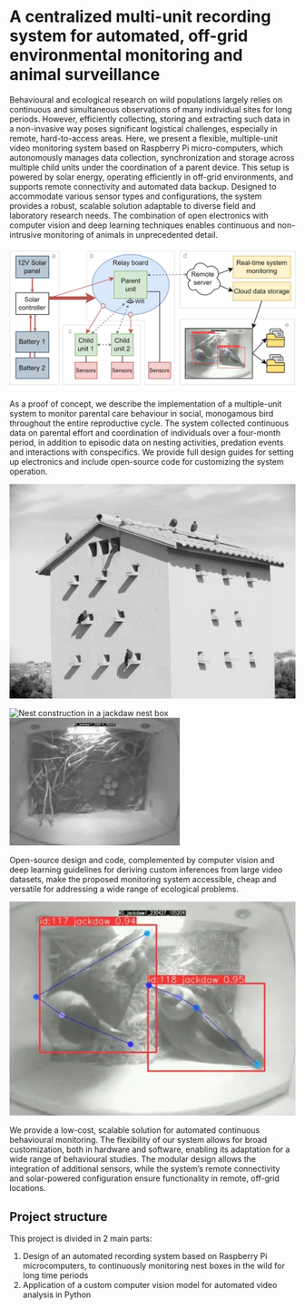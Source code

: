 # A centralized multi-unit recording system for automated, off-grid environmental monitoring and animal surveillance

Behavioural and ecological research on wild populations largely relies on continuous and simultaneous observations of many individual sites for long periods. However, efficiently collecting, storing and extracting such data in a non-invasive way poses significant logistical challenges, especially in remote, hard-to-access areas.
Here, we present a flexible, multiple-unit video monitoring system based on Raspberry Pi micro-computers, which autonomously manages data collection, synchronization and storage across multiple child units under the coordination of a parent device. This setup is powered by solar energy, operating efficiently in off-grid environments, and supports remote connectivity and automated data backup. Designed to accommodate various sensor types and configurations, the system provides a robust, scalable solution adaptable to diverse field and laboratory research needs. The combination of open electronics with computer vision and deep learning techniques enables continuous and non-intrusive monitoring of animals in unprecedented detail.

<p align="left">
  <img src="images/Multiple_unit_simple.jpg" alt="Project structure" width="603" />
</p>

As a proof of concept, we describe the implementation of a multiple-unit system to monitor parental care behaviour in social, monogamous bird throughout the entire reproductive cycle. The system collected continuous data on parental effort and coordination of individuals over a four-month period, in addition to episodic data on nesting activities, predation events and interactions with conspecifics.
We provide full design guides for setting up electronics and include open-source code for customizing the system operation.
<p align="left">
  <img src="images/outdoor_picture.jpg" alt="Artificial breeding tower" width="603" />
</p>

<p align="left">
  <img src="images/nest_construction.gif" alt="Nest construction in a jackdaw nest box" width="300" />
  <img src="images/incubation.gif" alt="Incubation of a jackdaw female" width="300" />
</p>

Open-source design and code, complemented by computer vision and deep learning guidelines for deriving custom inferences from large video datasets, make the proposed monitoring system accessible, cheap and versatile for addressing a wide range of ecological problems.

<p align="left">
  <img src="images/jackdaw_pose_detection.png" alt="Pose estimation in multiple individuals using YOLOv8" width="603" />
</p>

We provide a low-cost, scalable solution for automated continuous behavioural monitoring. The flexibility of our system allows for broad customization, both in hardware and software, enabling its adaptation for a wide range of behavioural studies. The modular design allows the integration of additional sensors, while the system’s remote connectivity and solar-powered configuration ensure functionality in remote, off-grid locations. 

## Project structure

This project is divided in 2 main parts:
1) Design of an automated recording system based on Raspberry Pi microcomputers, to continuously monitoring nest boxes in the wild for long time periods
1) Application of a custom computer vision model for automated video analysis in Python